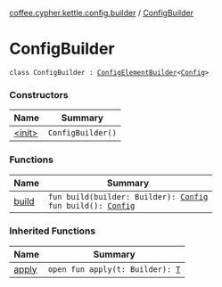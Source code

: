 [coffee.cypher.kettle.config.builder](../index.md) / [ConfigBuilder](./index.md)

# ConfigBuilder

`class ConfigBuilder : `[`ConfigElementBuilder`](../../coffee.cypher.kettle.config.builder.type/-config-element-builder/index.md)`<`[`Config`](../../coffee.cypher.kettle.config/-config/index.md)`>`

### Constructors

| Name | Summary |
|---|---|
| [&lt;init&gt;](-init-.md) | `ConfigBuilder()` |

### Functions

| Name | Summary |
|---|---|
| [build](build.md) | `fun build(builder: Builder): `[`Config`](../../coffee.cypher.kettle.config/-config/index.md)<br>`fun build(): `[`Config`](../../coffee.cypher.kettle.config/-config/index.md) |

### Inherited Functions

| Name | Summary |
|---|---|
| [apply](../../coffee.cypher.kettle.config.builder.type/-config-element-builder/apply.md) | `open fun apply(t: Builder): `[`T`](../../coffee.cypher.kettle.config.builder.type/-config-element-builder/index.md#T) |
